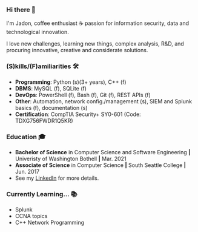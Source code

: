 ### Hi there 👋
I'm Jadon, coffee enthusiast ☕ passion for information security, data and technological innovation.

I love new challenges, learning new things, complex analysis, R&D, and procuring innovative, creative and considerate solutions.

### (S)kills/(F)amiliarities 🛠
- **Programming**: Python (s)(3+ years), C++ (f)
- **DBMS**: MySQL (f), SQLite (f)
- **DevOps**: PowerShell (f), Bash (f), Git (f), REST APIs (f)
- **Other**: Automation, network config./management (s), SIEM and Splunk basics (f), documentation (s)
- **Certification**: CompTIA Security+ SY0-601 (Code: TDXG756FWDR1Q5KR)

### Education 🎓
- **Bachelor of Science** in Computer Science and Software Engineering **|** Univeristy of Washington Bothell **|** Mar. 2021
- **Associate of Science** in Computer Science **|** South Seattle College **|** Jun. 2017
- See my [LinkedIn](https://www.linkedin.com/in/jadonscombs) for more details.

### Currently Learning... 📚
- Splunk
- CCNA topics
- C++ Network Programming

<!---
jadonscombs/jadonscombs is a ✨ special ✨ repository because its `README.md` (this file) appears on your GitHub profile.
You can click the Preview link to take a look at your changes.
--->
